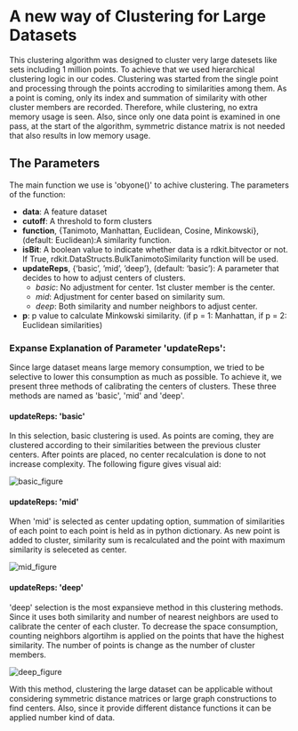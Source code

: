 # A new way of Clustering for Large Datasets

This clustering algorithm was designed to cluster very large datesets like sets including 1 million points. To achieve that we used hierarchical clustering logic in our codes. Clustering was started from the single point and processing through the points accroding to similarities among them. As a point is coming, only its index and summation of similarity with other cluster members are recorded. Therefore, while clustering, no extra memory usage is seen. Also, since only one data point is examined in one pass, at the start of the algorithm, symmetric distance matrix is not needed that also results in low memory usage. 

## The Parameters

The main function we use is  'obyone()' to achive clustering. The parameters of the function:

- **data**: A feature dataset
- **cutoff**: A threshold to form clusters
- **function**, {Tanimoto, Manhattan, Euclidean, Cosine, Minkowski}, (default: Euclidean):A similarity function.
- **isBit**: A boolean value to indicate whether data is a rdkit.bitvector or not. If True, rdkit.DataStructs.BulkTanimotoSimilarity function will be used.
- **updateReps**, {‘basic’, ’mid’, ’deep’}, (default: ‘basic’): A parameter that decides to how to adjust centers of clusters.
  - *basic*: No adjustment for center. 1st cluster member is the center.
  - *mid*: Adjustment for center based on similarity sum.
  - *deep*: Both similarity and number neighbors to adjust center.
- **p**: p value to calculate Minkowski similarity. (if p = 1: Manhattan, if p = 2: Euclidean similarities) 

### Expanse Explanation of Parameter 'updateReps':

Since large dataset means large memory consumption, we tried to be selective to lower this consumption as much as possible. To achieve it, we present three methods of calibrating the centers of clusters. These three methods are named as 'basic', 'mid' and 'deep'. 

#### updateReps: 'basic'

In this selection, basic clustering is used. As points are coming, they are clustered according to their similarities between the previous cluster centers. After points are placed, no center recalculation is done to not increase complexity. The following figure gives visual aid:

![basic_figure](https://user-images.githubusercontent.com/37181660/107857952-8a2c7b80-6e42-11eb-80eb-121b2c9670fa.PNG)

#### updateReps: 'mid'

When 'mid' is selected as center updating option, summation of similarities of each point to each point is held as in python dictionary. As new point is added to cluster, similarity sum is recalculated and the point with maximum similarity is seleceted as center.

![mid_figure](https://user-images.githubusercontent.com/37181660/107858174-e512a280-6e43-11eb-902b-3ceaea5a57a2.PNG)

#### updateReps: 'deep'

'deep' selection is the most expansieve method in this clustering methods. Since it uses both similarity and number of nearest neighbors are used to calibrate the center of each cluster. To decrease the space consumption, counting neighbors algortihm is applied on the points that have the highest similarity. The number of points is change as the number of cluster members. 

![deep_figure](https://user-images.githubusercontent.com/37181660/107858387-f7411080-6e44-11eb-919e-b0941540c839.PNG)

With this method, clustering the large dataset can be applicable without considering symmetric distance matrices or large graph constructions to find centers. Also, since it provide different distance functions it can be applied number kind of data. 
